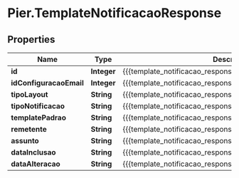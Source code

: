# Pier.TemplateNotificacaoResponse

## Properties
Name | Type | Description | Notes
------------ | ------------- | ------------- | -------------
**id** | **Integer** | {{{template_notificacao_response_id_value}}} | [optional] 
**idConfiguracaoEmail** | **Integer** | {{{template_notificacao_response_id_configuracao_email_value}}} | [optional] 
**tipoLayout** | **String** | {{{template_notificacao_response_tipo_layout_value}}} | [optional] 
**tipoNotificacao** | **String** | {{{template_notificacao_response_tipo_notificacao_value}}} | [optional] 
**templatePadrao** | **String** | {{{template_notificacao_response_template_padrao_value}}} | [optional] 
**remetente** | **String** | {{{template_notificacao_response_remetente_value}}} | [optional] 
**assunto** | **String** | {{{template_notificacao_response_assunto_value}}} | [optional] 
**dataInclusao** | **String** | {{{template_notificacao_response_data_inclusao_value}}} | [optional] 
**dataAlteracao** | **String** | {{{template_notificacao_response_data_alteracao_value}}} | [optional] 



